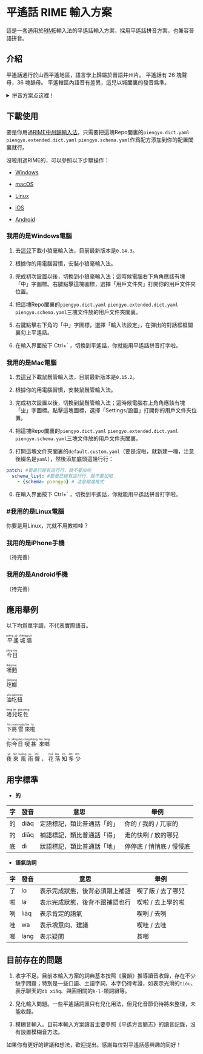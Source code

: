 # 平遙話 RIME 輸入方案

這是一套適用於[RIME](https://rime.im/)輸入法的平遙話輸入方案，採用平遙話拼音方案，也兼容晉語拼音。

## 介紹

平遙話通行於山西平遙地區，語言學上歸屬於晉語并州片。
平遙話有 26 塊聲母，36 塊韻母。
平遙轄區內語音有差異，這兒以城闔裏的發音爲準。

<details>
    <summary>拼音方案点这裡！</summary>

表格闔裏，拼音列的每一項是聲母的平遙話拼音寫法，斜杠`/`内是對應的國際音標（寬式）。

### **聲母**

| 拼音    | 例字   | 拼音                | 例字   | 拼音    | 例字   | 拼音   | 例字   | 拼音   | 例字   |
| ------- | ------ | ------------------- | ------ | ------- | ------ | ------ | ------ | ------ | ------ |
| b /p/   | 盆霸八 | p /p<sup>x</sup>/   | 坡偏拍 | m /m/   | 門美墨 |        |        |        |        |
| d /t/   | 甜躲得 | t /t<sup>x</sup>/   | 天偷特 | n /n/   | 難怒納 |        |        | l /l/  | 樓淚捩 |
| g /k/   | 哥感隔 | k /k<sup>x</sup>/   | 看肯克 | ng /ŋ/  | 安我壓 | h /x/  | 海鞋黑 |        |        |
| zh /tʂ/ | 知稠折 | ch /tʂ<sup>h</sup>/ | 抽扯拆 | nr /ɳ/  | 扭黏躡 | sh /ʂ/ | 深繩舌 | r /ɻ/  | 惹繞日 |
| j /tɕ/  | 舉窮結 | q /tɕ<sup>h</sup>/  | 氣秋切 | nj /ɲ/  | 泥年捏 | x /ɕ/  | 笑秀血 |        |        |
| z /ts/  | 支主桌 | c /ts<sup>h</sup>/  | 彩楚出 | nz /nz/ | 女泥喃 | s /s/  | 松時索 | zs /z/ | 如潤入 |
| 零聲母  | 耳兒雨 |                     |        |         |        |        |        |        |        |

注意，第三列闔裏的`n`、`nj`兩塊聲母不構成對立：`n`聲母只拼洪音，`nj`聲母只拼細音，使用中全部用`n`拼寫。

### **韻母**

| 開口呼   |        | 齊齒呼     |        | 合口呼     |        | 撮口呼      |        |
| -------- | ------ | ---------- | ------ | ---------- | ------ | ----------- | ------ |
| i /ʅ/    | 知致治 | i /i/      | 機米明 | u /u/      | 枯府富 | yu /y/      | 舉去兄 |
| i /ɿ/    | 字此思 |            |        | w /ʮ/      | 豬處數 |             |        |
| a /a/    | 爬馬榨 | ia /ia/    | 加假架 | ua /ua/    | 抓瓦話 | yua /ya/    | 噦     |
| o /ɔ/    | 哥考吿 | io /iɔ/    | 條巧叫 | uo /uo̞/    | 黃床課 | yuo /yo̞/    | 牆想羊 |
| e /ʅɘ/   | 遮扯蛇 | ie /ie̞/    | 邊寫耕 |            |        | yue /ye̞/    | 靴坐橫 |
| ae /ɛ/   | 開擺賣 |            |        | uae /uɛ/   | 灰塊罪 |             |        |
| ei /ei/  | 西多坡 |            |        | uei /uei/  | 飛棵淚 |             |        |
| ou /ɤu/  | 頭狗路 | iou /iɤu/  | 油就酒 |            |        |             |        |
| ang /ɑ̃/  | 幫山站 | iang /iɑ̃/  | 顏江減 | uon /uõ̞/   | 廣川范 |             |        |
| eng /ɤŋ/ | 盆能深 | ieng /iəŋ/ | 林請進 | ueng /uɤŋ/ | 通順滾 | yueng /yəŋ/ | 雲榮窮 |
| aq /ʌʔ/  | 合八木 | iaq /iʌʔ/  | 跌結麥 | uaq /uʌʔ/  | 法屋哭 | yuaq /yʌʔ/  | 血局角 |
| er /əɻ/  | 兒而耳 |            |        |            |        |             |        |

平遙自西往東各塊鄉鎮語音不一。比如表闔裏的/ʅɘ/音節：這組字主要包括麻韻三等字（遮者車）和部分庚韻白讀，具體語音不同地方實現可能是/ʅɘ/、/ʅ/、/ɛ/、/ei/乃至/ɤ/的組合。如前所述，本方案暫以城内語音為主。

### **聲調**

平遙話的單字調兒有五塊：平、上、去、陰入、陽入，五度標記如下：

1 - 平聲(13) ˩˧

2 - 上聲(523) ˥˨˧

3 - 去聲(35) ˧˥

4 - 陰入(23) ˨˧

5 - 陽入(54) ˥˦

各是，平聲調在說話的語流闔裏又能區分出陰平(21, ˨˩)和陽平(23, ˨˧)調來，比如：**香的不行**對比**閑的不行**。

本方案採用在主元音上標記的辦法來記錄聲調，具體爲：

- 陰平 `a᷅`

- 陽平 `ā`

- 上聲 `̀à`

- 去聲 `á`

- 陰入 `āq`

- 陽入 `̀àq`

注意其中陰入標記和陽平一樣，多是`̄`；陽入標記和上聲一樣，多是`̀ `；不過入聲音節以`-q`結尾，所以不混淆。不方便輸入帶調字母的時候，可以在音節後背加數字代替：陰平`1`、陽平`2`、上聲`3`、去聲`4`、陰入`5`、陽入`6`。

**注意事項**

1. 仿照漢語拼音方案，把`i`打頭的音節開頭寫作`y`，`u`打頭的音節開頭寫作`w`，而`i`、`u`音節直接拼作`yi`、`wu`，例如：

|     | 示例 |     | 示例 |
| --- | ---- | --- | ---- |
| 衣  | yī   | 無  | wū   |
| 亞  | yà   | 瓦  | wà   |
| 要  | yó   | 王  | wō   |
| 鹽  | yē   | 外  | wáe  |
| 有  | yòu  | 未  | wéi  |
| 楊  | yāng | 萬  | wón  |
| 英  | yēng | 翁  | wēng |
| 一  | yāq  | 物  | wàq  |

2. 舌尖前不圓脣元音/ɿ/與舌尖後不圓脣元音/ʅ/分別只與`z` `c` `s` `nz`和`zh` `ch` `sh`拼，也照上漢語拼音，寫作`i`；舌尖前圓脣元音/ʮ/只與`z` `c` `s` `nz` `zs`拼，寫作`u`，例如：

|     | 示例 |
| --- | ---- |
| 字  | zí   |
| 膩  | nzí  |
| 朱  | zū   |
| 女  | nzù  |

3. 平遙話廣義的兒化有兩種形式：一種是兒字單讀，念若「熱」，此時單寫；另一類類似普通話，拼寫時在音節後加`r`即可，見下例。

4. 另有鼻音韻母/m̩/、/n̩/，記作`m`、`n`。
</details>

## 下載使用

要是你用過[RIME中州韻輸入法](https://rime.im/)，只需要把這塊Repo闔裏的`piengyo.dict.yaml` `piengyo.extended.dict.yaml` `piengyo.schema.yaml`作爲配方添加到你的配置闔裏就行。

沒啦用過RIME的，可以參照以下步驟操作：

- [Windows](https://github.com/Pieng-Yo-Hua/rime-piengyohua#我用的是Windows電腦)

- [macOS](https://github.com/Pieng-Yo-Hua/rime-piengyohua#我用的是Mac電腦)

- [Linux](https://github.com/Pieng-Yo-Hua/rime-piengyohua#我用的是Linux電腦)

- [iOS](https://github.com/Pieng-Yo-Hua/rime-piengyohua#我用的是iPhone手機)

- [Android](https://github.com/Pieng-Yo-Hua/rime-piengyohua#我用的是Android手機)

### 我用的是Windows電腦

1. 去[這兒](https://rime.im/download/)下載小狼毫輸入法，目前最新版本是`0.14.3`。

2. 根據你的用電腦習慣，安裝小狼毫輸入法。

3. 完成初次設置以後，切換到小狼毫輸入法；這時候電腦右下角角應該有塊「中」字圖標。右鍵點擊這塊圖標，選擇「用戶文件夾」打開你的用戶文件夾位置。

4. 把這塊Repo闔裏的`piengyo.dict.yaml` `piengyo.extended.dict.yaml` `piengyo.schema.yaml`三塊文件放的用戶文件夾闔裏。

5. 右鍵點擊右下角的「中」字圖標，選擇「輸入法設定」，在彈出的對話框框闔裏勾上平遙話。

6. 在輸入界面按下 Ctrl+` ，切換到平遙話，你就能用平遙話拼音打字啦。

### 我用的是Mac電腦

1. 去[這兒](https://rime.im/download/)下載鼠鬚管輸入法，目前最新版本是`0.15.2`。

2. 根據你的用電腦習慣，安裝鼠鬚管輸入法。

3. 完成初次設置以後，切換到鼠鬚管輸入法；這時候電腦右上角角應該有塊「ㄓ」字圖標。點擊這塊圖標，選擇「Settings/設置」打開你的用戶文件夾位置。

4. 把這塊Repo闔裏的`piengyo.dict.yaml` `piengyo.extended.dict.yaml` `piengyo.schema.yaml`三塊文件放的用戶文件夾闔裏。

5. 打開這塊文件夾闔裏的`default.custom.yaml`（要是沒啦，就新建一塊，注意後綴名是`yaml`），然後添加底頭這幾行行：

```yaml
patch: #要是已經有這行行，就不要加啦
  schema_list: #要是已經有這行行，就不要加啦
    - {schema: piengyo} # 注意縮進格式
```

6. 在輸入界面按下 Ctrl+` ，切換到平遙話，你就能用平遙話拼音打字啦。

### #我用的是Linux電腦

你要是用Linux，兀就不用教啦哇？

### 我用的是iPhone手機

（待完善）

### 我用的是Android手機

（待完善）

## **應用舉例**

以下均爲單字調，不代表實際語音。

<ruby>平<rp>（</rp><rt>piēng</rt><rp>）</rp>遙<rp>（</rp><rt>yō</rt><rp>）</rp>城<rp>（</rp><rt>chēng</rt><rp>）</rp>牆<rp>（</rp><rt>jyuō</rt><rp>）</rp></ruby>

<ruby>今<rp>（</rp><rt>jie᷅ng</rt><rp>）</rp>日<rp>（</rp><rt>ràq</rt><rp>）</rp></ruby>

<ruby>咥<rp>（</rp><rt>diāq</rt><rp>）</rp>麪<rp>（</rp><rt>mié</rt><rp>）</rp></ruby>

<ruby>圪<rp>（</rp><rt>gāq</rt><rp>）</rp>榔<rp>（</rp><rt>làng</rt><rp>）</rp></ruby>

<ruby>油<rp>（</rp><rt>yōu</rt><rp>）</rp>圪<rp>（</rp><rt>gāq</rt><rp>）</rp>扭<rp>（</rp><rt>nròu</rt><rp>）</rp></ruby>

<ruby>㖔<rp>（</rp><rt>tèng</rt><rp>）</rp>兒<rp>（</rp><rt>ēr</rt><rp>）</rp>圪<rp>（</rp><rt>gāq</rt><rp>）</rp>性<rp>（</rp><rt>xiéng</rt><rp>）</rp></ruby>

<ruby>下<rp>（</rp><rt>há</rt><rp>）</rp>將<rp>（</rp><rt>jyuo᷅</rt><rp>）</rp>雪<rp>（</rp><rt>xyua᷅q</rt><rp>）</rp>來<rp>（</rp><rt>lāe</rt><rp>）</rp>啦<rp>（</rp><rt>la</rt><rp>）</rp></ruby>

<ruby>你<rp>（</rp><rt>ǹ</rt><rp>）</rp>今<rp>（</rp><rt>jie᷅ng</rt><rp>）</rp>日<rp>（</rp><rt>ràq</rt><rp>）</rp>
喫<rp>（</rp><rt>chāq</rt><rp>）</rp>甚<rp>（</rp><rt>shéng</rt><rp>）</rp>
來<rp>（</rp><rt>lāe</rt><rp>）</rp>啷<rp>（</rp><rt>lang</rt><rp>）</rp></ruby>

<ruby>
夜<rp>（</rp><rt>yé</rt><rp>）</rp>
來<rp>（</rp><rt>lāe</rt><rp>）</rp>
風<rp>（</rp><rt>huēng</rt><rp>）</rp>
雨<rp>（</rp><rt>yù</rt><rp>）</rp>
聲<rp>（</rp><rt>shī</rt><rp>）</rp>
</ruby>，
<ruby>
花<rp>（</rp><rt>huā</rt><rp>）</rp>
落<rp>（</rp><rt>làq</rt><rp>）</rp>
知<rp>（</rp><rt>zhi᷅</rt><rp>）</rp>
多<rp>（</rp><rt>de᷅i</rt><rp>）</rp>
少<rp>（</rp><rt>shò</rt><rp>）</rp>
</ruby>

## **用字標準**

- **的**

| 字  | 發音 | 意思                       | 舉例                     |
| --- | ---- | -------------------------- | ------------------------ |
| 的  | diāq | 定語標記，類比普通話「的」 | 你的 / 我的 / 兀家的     |
| 的  | diāq | 補語標記，類比普通話「得」 | 走的快咧 / 放的哪兒      |
| 底  | dì   | 狀語標記，類比普通話「地」 | 停停底 / 悄悄底 / 慢慢底 |

- **語氣助詞**

| 字  | 發音 | 意思                           | 舉例              |
| --- | ---- | ------------------------------ | ----------------- |
| 了  | lo   | 表示完成狀態，後背必須跟上補語 | 喫了飯 / 去了哪兒 |
| 啦  | la   | 表示完成狀態，後背不跟補語也行 | 喫啦 / 去上學的啦 |
| 咧  | liāq | 表示肯定的語氣                 | 喫咧 / 去咧       |
| 哇  | wa   | 表示塊意向、建議               | 喫哇 / 去哇       |
| 啷  | lang | 表示疑問                       | 甚啷              |

## 目前存在的問題

1. 收字不足。目前本輸入方案的詞典基本按照《廣韻》推導讀音收錄，存在不少缺字問題；特別是一些口語、土語字詞，本字仍待考證，如表示光滑的`tiòu`、表示聊天的`dò xiāq`、與圓相關的`k-l-`類詞組等。

2. 兒化輸入問題。一些平遙話詞匯只有兒化用法，但兒化音節仍待將來整理，未能收錄。

3. 模糊音輸入。目前本輸入方案讀音主要參照《平遙方言簡志》的讀音記錄，沒有設置模糊音方法。

如果你有更好的建議和想法，歡迎提出。感謝每位對平遙話感興趣的同好！
